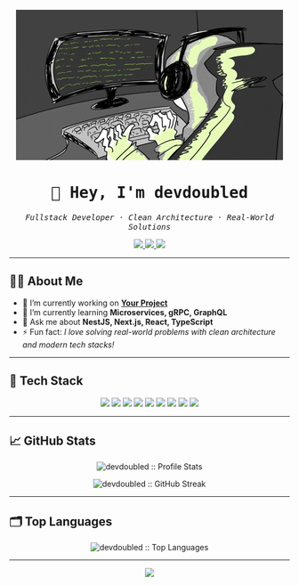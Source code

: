 <!-- Banner: Coding vibe -->
<p align="center">
  <img src="https://github.com/devdoubled/devdoubled/blob/main/assets/banner.gif" alt="Coding Banner" />
</p>

<h1 align="center" style="font-family: 'Fira Code', monospace;">👋 Hey, I'm devdoubled</h1>

<p align="center">
  <i style="font-family: 'Fira Code', monospace;">
    Fullstack Developer · Clean Architecture · Real-World Solutions
  </i>
</p>

<p align="center">
  <a href="https://www.linkedin.com/in/yourlinkedin/">
    <img src="https://img.shields.io/badge/LinkedIn-blue?style=for-the-badge&logo=linkedin&logoColor=white">
  </a>
  <a href="mailto:youremail@example.com">
    <img src="https://img.shields.io/badge/Email-D14836?style=for-the-badge&logo=gmail&logoColor=white">
  </a>
  <a href="https://yourportfolio.com/">
    <img src="https://img.shields.io/badge/Portfolio-000000?style=for-the-badge&logo=About.me&logoColor=white">
  </a>
</p>

---

<!-- About Me -->
## 👨‍💻 About Me

- 🔭 I’m currently working on **[Your Project](https://github.com/yourrepo)**  
- 🌱 I’m currently learning **Microservices, gRPC, GraphQL**
- 💬 Ask me about **NestJS, Next.js, React, TypeScript**
- ⚡ Fun fact: *I love solving real-world problems with clean architecture and modern tech stacks!*

---

<!-- Tech Stack -->
## 🚀 Tech Stack

<p align="center"> 
  <img src="https://img.shields.io/badge/NestJS-E0234E?style=for-the-badge&logo=nestjs&logoColor=white"/> 
  <img src="https://img.shields.io/badge/Next.js-000000?style=for-the-badge&logo=nextdotjs&logoColor=white"/> 
  <img src="https://img.shields.io/badge/React-61DAFB?style=for-the-badge&logo=react&logoColor=black"/> 
  <img src="https://img.shields.io/badge/React Native-61DAFB?style=for-the-badge&logo=react&logoColor=black"/> 
  <img src="https://img.shields.io/badge/TypeScript-3178C6?style=for-the-badge&logo=typescript&logoColor=white"/> 
  <img src="https://img.shields.io/badge/JavaScript-F7DF1E?style=for-the-badge&logo=javascript&logoColor=black"/> 
  <img src="https://img.shields.io/badge/MongoDB-4EA94B?style=for-the-badge&logo=mongodb&logoColor=white"/> 
  <img src="https://img.shields.io/badge/GraphQL-E10098?style=for-the-badge&logo=graphql&logoColor=white"/> 
  <img src="https://img.shields.io/badge/gRPC-3776AB?style=for-the-badge&logo=grpc&logoColor=white"/> 
</p>

---

<!-- GitHub Stats -->
## 📈 GitHub Stats

<p align="center"> 
  <img src="https://github-readme-stats.vercel.app/api?username=devdoubled&show_icons=true&theme=tokyonight" alt="devdoubled :: Profile Stats" /> 
</p> 
<p align="center"> 
  <img src="https://github-readme-streak-stats.herokuapp.com/?user=devdoubled&theme=tokyonight" alt="devdoubled :: GitHub Streak" /> 
</p>

---

<!-- Top Languages -->
## 🗂️ Top Languages

<p align="center"> 
  <img src="https://github-readme-stats.vercel.app/api/top-langs/?username=devdoubled&langs_count=8&theme=tokyonight&layout=compact" alt="devdoubled :: Top Languages" /> 
</p>

---

<!-- Footer -->
<p align="center">
  <img src="https://capsule-render.vercel.app/api?type=waving&color=gradient&height=120&section=footer"/>
</p>
